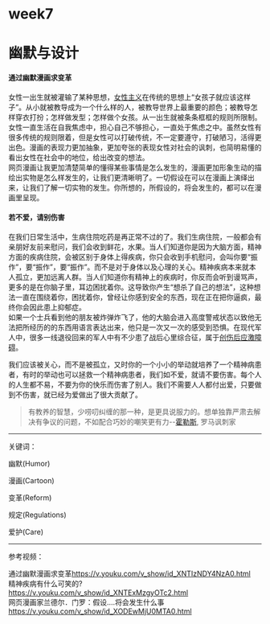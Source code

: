 # week7
# 幽默与设计
#### 通过幽默漫画求变革
女性一出生就被灌输了某种思想，[女性主义](https://baike.baidu.com/item/%E5%A5%B3%E6%80%A7%E4%B8%BB%E4%B9%89/3409482?fr=aladdin)在传统的思想上“女孩子就应该这样子”。从小就被教导成为一个什么样的人，被教导世界上最重要的颜色；被教导怎样穿衣打扮；怎样做发型；怎样做个女孩。从一出生就被条条框框的规则所限制。女性一直生活在自我焦虑中，担心自己不够担心，一直处于焦虑之中。虽然女性有很多传统的规则限着，但是女性可以打破传统，不一定要遵守，打破陋习，活得更出色。漫画的表现力更加抽象，更加夸张的表现女性对社会的讽刺，也简明易懂的看出女性在社会中的地位，给出改变的想法。  
网页漫画让我更加清楚简单的懂得某些事情是怎么发生的，漫画更加形象生动的描绘出实物是怎么样发生的，让我们更清晰明了。一切假设在可以在漫画上演绎出来，让我们了解一切实物的发生。你所想的，所假设的，将会发生的，都可以在漫画里呈现。
#### 若不爱，请别伤害
在我们日常生活中，生病住院吃药是再正常不过的了。我们生病住院，一般都会有亲朋好友前来慰问，我们会收到鲜花，水果。当人们知道你是因为大脑方面，精神方面的疾病住院，会被区别于身体上得疾病，你只会收到手机慰问，会叫你要“振作”，要“振作”，要“振作”。而不是对于身体以及心理的关心。精神疾病本来就本人孤立，更加远离人群。当人们知道你有精神上的疾病时，你反而会听到谩骂声，更多的是在你脑子里，耳边困扰着你。这导致你产生“想杀了自己的想法”，这种想法一直在围绕着你，困扰着你，曾经让你感到安全的东西，现在正在把你逼疯，最终你会因此患上抑郁症。  
如果一个士兵看到他的朋友被炸弹炸飞了，他的大脑会进入高度警戒状态以致他无法把所经历的的东西用语言表达出来，他只是一次又一次的感受到恐惧。在现代军人中，很多一线退役回来的军人中有不少患了战后心里综合征，属于[创伤后应激障碍](https://baike.baidu.com/item/%E5%88%9B%E4%BC%A4%E5%90%8E%E5%BA%94%E6%BF%80%E9%9A%9C%E7%A2%8D/5445960)。

我们应该被关心，而不是被孤立，又时你的一个小小的举动就培养了一个精神病患者，有时的举动也可以拯救一个精神病患者，我们如不爱，就请不要伤害。每个人的人生都不易，不要为你的快乐而伤害了别人。我们不需要人人都付出爱，只要做到不伤害，就已经为爱做出了很大贡献了。

> 有教养的智慧，少唠叨纠缠的那一种，是更具说服力的。想单独靠严肃去解决有争议的问题，不如配合巧妙的嘲笑更有力--[霍勒斯](https://baike.baidu.com/item/%E8%B4%BA%E6%8B%89%E6%96%AF/1544148?fr=aladdin), 罗马讽刺家

*** 
关键词：

幽默(Humor)

漫画(Cartoon)

变革(Reform)

规定(Regulations)

爱护(Care)

***
参考视频：

通过幽默漫画求变革<https://v.youku.com/v_show/id_XNTIzNDY4NzA0.html>  
精神疾病有什么可笑的?<https://v.youku.com/v_show/id_XNTExMzgyOTc2.html>  
网页漫画家兰德尔．门罗：假设....将会发生什么事<https://v.youku.com/v_show/id_XODEwMjU0MTA0.html>
